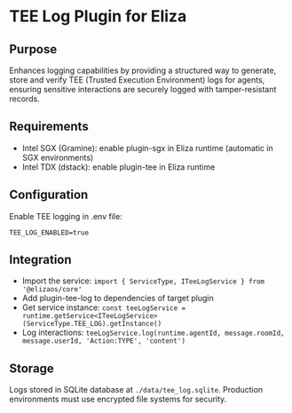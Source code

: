 # TEE Log Plugin for Eliza

## Purpose

Enhances logging capabilities by providing a structured way to generate, store and verify TEE (Trusted Execution Environment) logs for agents, ensuring sensitive interactions are securely logged with tamper-resistant records.

## Requirements

- Intel SGX (Gramine): enable plugin-sgx in Eliza runtime (automatic in SGX environments)
- Intel TDX (dstack): enable plugin-tee in Eliza runtime

## Configuration

Enable TEE logging in .env file:

```env
TEE_LOG_ENABLED=true
```

## Integration

- Import the service: `import { ServiceType, ITeeLogService } from '@elizaos/core'`
- Add plugin-tee-log to dependencies of target plugin
- Get service instance: `const teeLogService = runtime.getService<ITeeLogService>(ServiceType.TEE_LOG).getInstance()`
- Log interactions: `teeLogService.log(runtime.agentId, message.roomId, message.userId, 'Action:TYPE', 'content')`

## Storage

Logs stored in SQLite database at `./data/tee_log.sqlite`. Production environments must use encrypted file systems for security.
